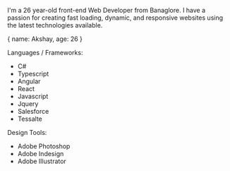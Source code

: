 


I'm a 26 year-old front-end Web Developer from Banaglore. I have a passion for creating fast loading, dynamic, and responsive websites using the latest technologies available.

{ name: Akshay, age: 26 }


Languages / Frameworks:
- C#
- Typescript
- Angular
- React
- Javascript
- Jquery
- Salesforce
- Tessalte

Design Tools:
- Adobe Photoshop
- Adobe Indesign
- Adobe Illustrator

